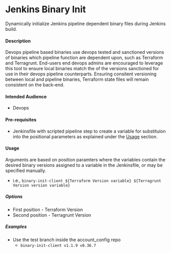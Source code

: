 # Jenkins Binary Init
Dynamically initialize Jenkins pipeline dependent binary files during Jenkins build.

#### Description
Devops pipeline based binaries use devops tested and sanctioned versions of binaries which pipeline function are dependent upon, such as Terraform and Terragrunt. End-users end devops admins are encouraged to leverage this tool to ensure local binaries match the of the versions sanctioned for use in their devops pipeline counterparts. Ensuring consitent versioning between local and pipeline binaries, Terraform state files will remain consistent on the back-end.
 
#### Intended Audience
* Devops

#### Pre-requisites
* Jenkinsfile with scripted pipeline step to create a variable for substituion into the positional parameters as explained under the [Usage](#Usage) section.

#### Usage
Arguments are based on position paramters where the variables contain the desired binary versions assigned to a variable in the Jenkinsfile, or may be specified manually.
* i.e., `binary-init-client ${Terraform Version variable} ${Terragrunt Version version variable}`

##### Options

* First position - Terraform Version
* Second position - Terragrunt Version

##### Examples

  * Use the test branch inside the account_config repo
    * `binary-init-client v1.1.9 v0.36.7`


